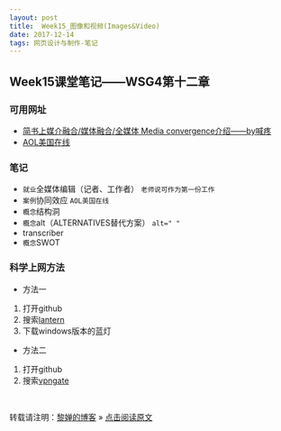 ```yaml
---
layout: post
title:  Week15_图像和视频(Images&Video)
date: 2017-12-14 
tags: 网页设计与制作-笔记
---
```


## Week15课堂笔记——WSG4第十二章

### 可用网址
- [简书上媒介融合/媒体融合/全媒体 Media convergence介绍——by喊疼](http://www.jianshu.com/p/fa4f07dcb669)
- [AOL美国在线](https://www.aol.com/)

### 笔记
- `就业`全媒体编辑（记者、工作者）
`老师说可作为第一份工作`
- `案例`协同效应
`AOL美国在线`
- `概念`结构洞
- `概念`alt（ALTERNATIVES替代方案）
`alt=" "`
- transcriber
- `概念`SWOT

### 科学上网方法
- 方法一
1. 打开github
2. 搜索[lantern](https://github.com/getlantern/lantern/releases/tag/latest)
3. 下载windows版本的蓝灯

- 方法二
1. 打开github
2. 搜索[vpngate](https://waylau.com/about-vpngate/)

<br>

转载请注明：[黎婵的博客](https://cherrylichan.github.io/) » [点击阅读原文](https://cherrylichan.github.io/2017/12/Week15_图像和视频(Images&Video)/)

